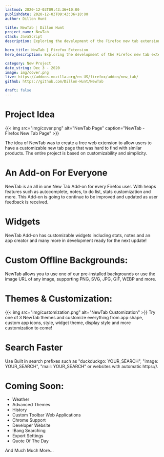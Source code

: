 ```yaml
---
lastmod: 2020-12-03T09:43:36+10:00
publishdate: 2020-12-03T09:43:36+10:00
author: Dillon Hunt

title: NewTab | Dillon Hunt
project_name: NewTab
stack: JavaScript
description: Exploring the development of the Firefox new tab extension NewTab.

hero_title: NewTab | Firefox Extension
hero_description: Exploring the development of the Firefox new tab extension NewTab.

category: New Project
date_string: Dec 3 - 2020
image: img/cover.png
live: https://addons.mozilla.org/en-US/firefox/addon/new_tab/
github: https://github.com/Dillon-Hunt/NewTab

draft: false
---
```


# Project Idea
{{< img src="img/cover.png" alt="NewTab Page" caption="NewTab - Firefox New Tab Page" >}}

The idea of NewTab was to create a free web extension to allow users to have a customizable new tab page that was hard to find with similar products. The entire project is based on customizability and simplicity.

# An Add-on For Everyone
NewTab is an all in one New Tab Add-on for every Firefox user. With heaps features such as autocomplete, notes, to do list, stats customization and more. This Add-on is going to continue to be improved and updated as user feedback is received.

# Widgets
NewTab Add-on has customizable widgets including stats, notes and an app creator and many more in development ready for the next update!

# Custom Offline Backgrounds:
NewTab allows you to use one of our pre-installed backgrounds or use the image URL of any image, supporting PNG, SVG, JPG, GIF, WEBP and more.

# Themes & Customization:
{{< img src="img/customization.png" alt="NewTab Customization" >}}
Try one of 3 NewTab themes and customize everything from app shape, custom app icons, style, widget theme, display style and more customization to come!

# Search Faster
Use Built in search prefixes such as "duckduckgo: YOUR_SEARCH", "image: YOUR_SEARCH", "mail: YOUR_SEARCH" or websites with automatic https://.

# Coming Soon:
- Weather
- Advanced Themes
- History
- Custom Toolbar Web Applications
- Chrome Support
- Developer Website
- !Bang Searching
- Export Settings
- Quote Of The Day

And Much Much More...